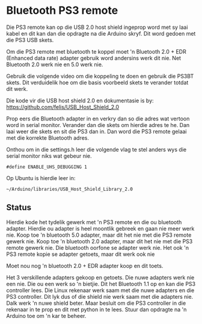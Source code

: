 # Bluetooth PS3 remote

Die PS3 remote kan op die USB 2.0 host shield ingeprop word met sy laai kabel en dit kan dan die opdragte na die Arduino skryf.  Dit word gedoen met die PS3 USB skets.

Om die PS3 remote met bluetooth te koppel moet 'n Bluetooth 2.0 + EDR (Enhanced data rate) adapter gebruik word andersins werk dit nie.  Net Bluetooth 2.0 werk nie en 5.0 werk nie.

Gebruik die volgende video om die koppeling te doen en gebruik die PS3BT skets.  Dit verduidelik hoe om die basis voorbeeld skets te verander totdat dit werk.

Die kode vir die USB host shield 2.0 en dokumentasie is by:
https://github.com/felis/USB_Host_Shield_2.0

Prop eers die Bluetooth adapter in en verkry dan so die adres wat vertoon word in serial monitor.  Verander dan die skets om hierdie adres te he.  Dan laai weer die skets en sit die PS3 dan in.  Dan word die PS3 remote gelaai met die korrekte Bluetooth adres.


Onthou om in die settings.h leer die volgende vlag te stel anders wys die serial monitor niks wat gebeur nie.

```
#define ENABLE_UHS_DEBUGGING 1
```

Op Ubuntu is hierdie leer in:
```
~/Arduino/libraries/USB_Host_Shield_Library_2.0
```

## Status

Hierdie kode het tydelik gewerk met 'n PS3 remote en die ou bluetooth adapter.  Hierdie ou adapter is heel moontlik gebreek en gaan nie meer werk nie.
Koop toe 'n bluetooth 5.0 adapter, maar dit het nie met die PS3 remote gewerk nie.
Koop toe 'n bluetooth 2.0 adapter, maar dit het nie met die PS3 remote gewerk nie.
Die bluetooth oorfone se adapter werk nie.  Het ook 'n PS3 remote kopie se adapter getoets, maar dit werk ook nie

Moet nou nog 'n bluetooth 2.0 + EDR adapter koop en dit toets.

Het 3 verskillende adapters gekoop en getoets.  Die nuwe adapters werk nie een nie.  Die ou een werk so 'n bietjie.  Dit het Bluetooth 1.1 op en kan die PS3 controller lees.  Die Linux rekenaar werk saam met die nuwe adapters en die PS3 controller.  Dit lyk dus of die shield nie werk saam met die adapters nie.  Dalk werk 'n nuwe shield beter.  Maar besluit om die PS3 controller in die rekenaar in te prop en dit met python in te lees.  Stuur dan opdragte na 'n Arduino toe om 'n kar te beheer.